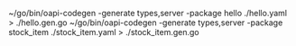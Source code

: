 ~/go/bin/oapi-codegen -generate types,server -package hello ./hello.yaml > ./hello.gen.go
~/go/bin/oapi-codegen -generate types,server -package stock_item ./stock_item.yaml > ./stock_item.gen.go